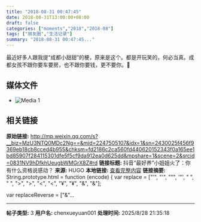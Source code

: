 ```yaml
---
title: "2018-08-31 00:47:45"
date: 2018-08-31T13:00:00+08:00
draft: false
categories: ["moments","2018","2018-08"]
tags: ["朋友圈","生活记录"]
summary: "2018-08-31 00:47:45..."
---
```


最近好多人跟我提“成都小甜甜”的梗，原来是这个。都是开玩笑的，何必当真。成都女孩不跟你要车要房，也不跟你要钱，更不要你。🙂

## 媒体文件

- ![Media 1](/Moments/photos/2018-08-31/201808310047450.jpg)

## 相关链接

**原始链接:** http://mp.weixin.qq.com/s?__biz=MzU3NTQ0MDc2Ng==&mid=2247505107&idx=1&sn=2430025f456f9369eb18cb8cced4b955&chksm=fd2186c2ca560fd440620152343f0a165ee1bd85907f284115301dfe5f5cf9da912ea0d625dd&mpshare=1&scene=2&srcid=0831NV9hDfkhUeugbWMGrX8Z#rd
**链接标题:** 抖音“最好养”小姐姐火了：你有什么资格说感动？
**来源:** HUGO
**本地链接:** [查看完整内容](/link_content/2018/08/2018-08-31-3/link_content/)
**链接摘要:** String.prototype.html = function (encode) {
  var replace = ["&#39;", "'", "&quot;", '"', "&nbsp;", " ", "&gt;", ">", "&lt;", "<", "&yen;", "¥", "&amp;", "&"];
 
 
 
 
 
  
  var replaceReverse = ["&"...

---

**帖子类型:** 3
**用户名:** chenxueyuan001
**处理时间:** 2025/8/28 21:35:18